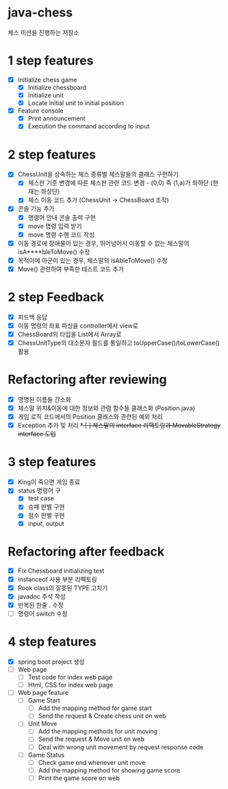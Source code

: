 # java-chess
체스 미션을 진행하는 저장소

# 1 step features
* [x] Initialize chess game
  * [x] Initialize chessboard
  * [x] Initialize unit
  * [x] Locate initial unit to initial position
* [x] Feature console
  * [x] Print announcement
  * [x] Execution the command according to input

# 2 step features
* [x] ChessUnit을 상속하는 체스 종류별 체스말들의 클래스 구현하기
  * [x] 체스판 기준 변경에 따른 체스판 관련 코드 변경 - (0,0) 즉 (1,a)가 좌하단 (현재는 좌상단)
  * [x] 체스 이동 코드 추가 (ChessUnit -> ChessBoard 조작)
* [x] 콘솔 기능 추가
  * [x] 명령어 안내 콘솔 출력 구현
  * [x] move 명령 입력 받기
  * [x] move 명령 수행 코드 작성
* [x] 이동 경로에 장애물이 있는 경우, 뛰어넘어서 이동할 수 없는 체스말의 isA****bleToMove() 수정
* [x] 목적이에 아군이 있는 경우, 체스말의 isAbleToMove() 수정
* [x] Move() 관련하여 부족한 테스트 코드 추가

# 2 step Feedback 
* [x] 피드백 응답
* [x] 이동 명령의 좌표 파싱을 controller에서 view로 
* [x] ChessBoard의 타입을 List에서 Array로
* [x] ChessUnitType의 대소문자 필드를 통일하고 toUpperCase()/toLowerCase() 활용

# Refactoring after reviewing 
* [x] 명명된 이름들 간소화
* [x] 체스말 위치&이동에 대한 정보와 관렴 함수들 클래스화 (Position.java)
* [x] 게임 로직 코드에서의 Position 클래스와 관련된 예외 처리
* [x] Exception 추가 및 처리
~~* [ ] 체스말의 interface 리팩토링과 MovableStrategy interface 도입~~

# 3 step features
* [x] King이 죽으면 게임 종료 
* [x] status 명령어 구
  * [x] test case
  * [x] 승패 판별 구현
  * [x] 점수 판별 구현
  * [x] input, output

# Refactoring after feedback
* [x] Fix Chessboard initializing test
* [x] instanceof 사용 부분 리펙토링
* [x] Rook class의 잘못된 TYPE 고치기 
* [x] javadoc 주석 작성
* [x] 반복된 한줄 . 수정
* [ ] 명령어 switch 수정 

# 4 step features
* [x] spring boot project 생성
* [ ] Web page
  * [ ] Test code for index web page
  * [ ] Html, CSS for index web page
* [ ] Web page feature
  * [ ] Game Start
    * [ ] Add the mapping method for game start
    * [ ] Send the request & Create chess unit on web
  * [ ] Unit Move
    * [ ] Add the mapping methods for unit moving
    * [ ] Send the request & Move unit on web
    * [ ] Deal with wrong unit movement by request response code
  * [ ] Game Status
    * [ ] Check game end whenever unit move
    * [ ] Add the mapping method for showing game score
    * [ ] Print the game score on web
